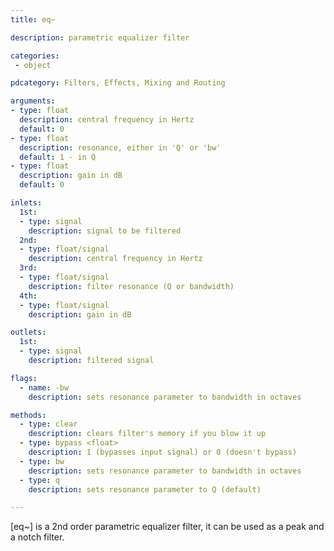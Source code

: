 ```yaml
---
title: eq~

description: parametric equalizer filter

categories:
 - object

pdcategory: Filters, Effects, Mixing and Routing

arguments:
- type: float
  description: central frequency in Hertz
  default: 0
- type: float
  description: resonance, either in 'Q' or 'bw'
  default: 1 - in Q
- type: float
  description: gain in dB
  default: 0

inlets:
  1st:
  - type: signal
    description: signal to be filtered
  2nd:
  - type: float/signal
    description: central frequency in Hertz
  3rd:
  - type: float/signal
    description: filter resonance (Q or bandwidth)
  4th:
  - type: float/signal
    description: gain in dB

outlets:
  1st:
  - type: signal
    description: filtered signal

flags:
  - name: -bw
    description: sets resonance parameter to bandwidth in octaves

methods:
  - type: clear
    description: clears filter's memory if you blow it up
  - type: bypass <float>
    description: 1 (bypasses input signal) or 0 (doesn't bypass)
  - type: bw
    description: sets resonance parameter to bandwidth in octaves
  - type: q
    description: sets resonance parameter to Q (default)

---
```


[eq~] is a 2nd order parametric equalizer filter, it can be used as a peak and a notch filter.

